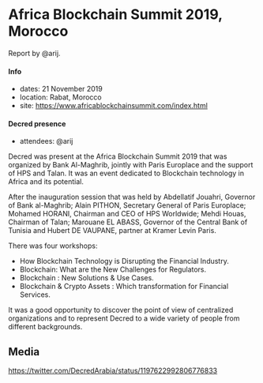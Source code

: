 # Africa Blockchain Summit 2019, Morocco

Report by @arij.

#### Info

- dates: 21 November 2019
- location: Rabat, Morocco
- site: https://www.africablockchainsummit.com/index.html

#### Decred presence

- attendees: @arij


Decred was present at the Africa Blockchain Summit 2019 that was organized by Bank Al-Maghrib, jointly with Paris Europlace and the support of HPS and Talan. It was an event dedicated to Blockchain technology in Africa and its potential. 

After the inauguration session that was held by Abdellatif Jouahri, Governor of Bank al-Maghrib; Alain PITHON, Secretary General of Paris Europlace; Mohamed HORANI, Chairman and CEO of HPS Worldwide; Mehdi Houas, Chairman of Talan; Marouane EL ABASS, Governor of the Central Bank of Tunisia and Hubert DE VAUPANE, partner at Kramer Levin Paris.

There was four workshops:

- How Blockchain Technology is Disrupting the Financial Industry.
- Blockchain: What are the New Challenges for Regulators.
- Blockchain : New Solutions & Use Cases.
- Blockchain & Crypto Assets : Which transformation for Financial Services.

It was a good opportunity to discover the point of view of centralized organizations and to represent Decred to a wide variety of people from different backgrounds.

## Media

https://twitter.com/DecredArabia/status/1197622992806776833
